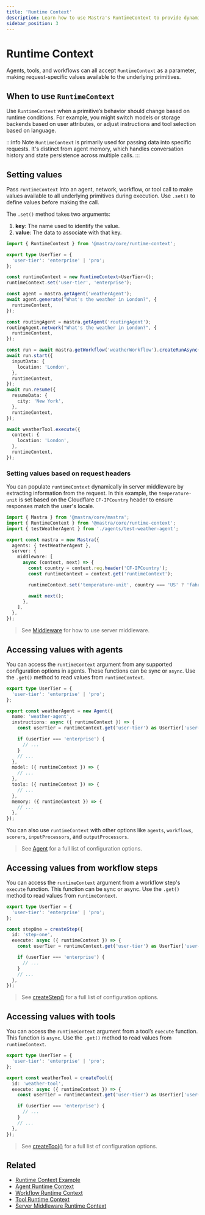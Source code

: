 ```yaml
---
title: 'Runtime Context'
description: Learn how to use Mastra's RuntimeContext to provide dynamic, request-specific configuration to agents.
sidebar_position: 3
---
```


# Runtime Context

Agents, tools, and workflows can all accept `RuntimeContext` as a parameter, making request-specific values available to the underlying primitives.

## When to use `RuntimeContext`

Use `RuntimeContext` when a primitive’s behavior should change based on runtime conditions. For example, you might switch models or storage backends based on user attributes, or adjust instructions and tool selection based on language.

:::info Note
`RuntimeContext` is primarily used for passing data into specific
requests. It's distinct from agent memory, which handles conversation
history and state persistence across multiple calls.
:::

## Setting values

Pass `runtimeContext` into an agent, network, workflow, or tool call to make values available to all underlying primitives during execution. Use `.set()` to define values before making the call.

The `.set()` method takes two arguments:

1. **key**: The name used to identify the value.
2. **value**: The data to associate with that key.

```typescript showLineNumbers
import { RuntimeContext } from '@mastra/core/runtime-context';

export type UserTier = {
  'user-tier': 'enterprise' | 'pro';
};

const runtimeContext = new RuntimeContext<UserTier>();
runtimeContext.set('user-tier', 'enterprise');

const agent = mastra.getAgent('weatherAgent');
await agent.generate("What's the weather in London?", {
  runtimeContext,
});

const routingAgent = mastra.getAgent('routingAgent');
routingAgent.network("What's the weather in London?", {
  runtimeContext,
});

const run = await mastra.getWorkflow('weatherWorkflow').createRunAsync();
await run.start({
  inputData: {
    location: 'London',
  },
  runtimeContext,
});
await run.resume({
  resumeData: {
    city: 'New York',
  },
  runtimeContext,
});

await weatherTool.execute({
  context: {
    location: 'London',
  },
  runtimeContext,
});
```

### Setting values based on request headers

You can populate `runtimeContext` dynamically in server middleware by extracting information from the request. In this example, the `temperature-unit` is set based on the Cloudflare `CF-IPCountry` header to ensure responses match the user's locale.

```typescript filename="src/mastra/index.ts" showLineNumbers copy
import { Mastra } from '@mastra/core/mastra';
import { RuntimeContext } from '@mastra/core/runtime-context';
import { testWeatherAgent } from './agents/test-weather-agent';

export const mastra = new Mastra({
  agents: { testWeatherAgent },
  server: {
    middleware: [
      async (context, next) => {
        const country = context.req.header('CF-IPCountry');
        const runtimeContext = context.get('runtimeContext');

        runtimeContext.set('temperature-unit', country === 'US' ? 'fahrenheit' : 'celsius');

        await next();
      },
    ],
  },
});
```

> See [Middleware](/docs/server-db/middleware.mdx) for how to use server middleware.

## Accessing values with agents

You can access the `runtimeContext` argument from any supported configuration options in agents. These functions can be sync or `async`. Use the `.get()` method to read values from `runtimeContext`.

```typescript {7-8,15,18,21} filename="src/mastra/agents/weather-agent.ts" showLineNumbers
export type UserTier = {
  'user-tier': 'enterprise' | 'pro';
};

export const weatherAgent = new Agent({
  name: 'weather-agent',
  instructions: async ({ runtimeContext }) => {
    const userTier = runtimeContext.get('user-tier') as UserTier['user-tier'];

    if (userTier === 'enterprise') {
      // ...
    }
    // ...
  },
  model: ({ runtimeContext }) => {
    // ...
  },
  tools: ({ runtimeContext }) => {
    // ...
  },
  memory: ({ runtimeContext }) => {
    // ...
  },
});
```

You can also use `runtimeContext` with other options like `agents`, `workflows`, `scorers`, `inputProcessors`, and `outputProcessors`.

> See [Agent](/docs/reference/agents/agent.mdx) for a full list of configuration options.

## Accessing values from workflow steps

You can access the `runtimeContext` argument from a workflow step's `execute` function. This function can be sync or async. Use the `.get()` method to read values from `runtimeContext`.

```typescript {7-8} filename="src/mastra/workflows/weather-workflow.ts" showLineNumbers copy
export type UserTier = {
  'user-tier': 'enterprise' | 'pro';
};

const stepOne = createStep({
  id: 'step-one',
  execute: async ({ runtimeContext }) => {
    const userTier = runtimeContext.get('user-tier') as UserTier['user-tier'];

    if (userTier === 'enterprise') {
      // ...
    }
    // ...
  },
});
```

> See [createStep()](/docs/reference/workflows/step.mdx) for a full list of configuration options.

## Accessing values with tools

You can access the `runtimeContext` argument from a tool’s `execute` function. This function is `async`. Use the `.get()` method to read values from `runtimeContext`.

```typescript {7-8} filename="src/mastra/tools/weather-tool.ts" showLineNumbers
export type UserTier = {
  'user-tier': 'enterprise' | 'pro';
};

export const weatherTool = createTool({
  id: 'weather-tool',
  execute: async ({ runtimeContext }) => {
    const userTier = runtimeContext.get('user-tier') as UserTier['user-tier'];

    if (userTier === 'enterprise') {
      // ...
    }
    // ...
  },
});
```

> See [createTool()](/docs/reference/tools/create-tool.mdx) for a full list of configuration options.

## Related

- [Runtime Context Example](/docs/examples/agents/runtime-context.mdx)
- [Agent Runtime Context](/docs/agents/overview.mdx#using-runtimecontext)
- [Workflow Runtime Context](/docs/workflows/overview.mdx#using-runtimecontext)
- [Tool Runtime Context](/docs/tools-mcp/overview.mdx#using-runtimecontext)
- [Server Middleware Runtime Context](/docs/server-db/middleware.mdx)
